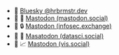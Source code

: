 - 🦋 <a rel="me" rel="nofollow" href="https://bsky.app/profile/hrbrmstr.dev">Bluesky @hrbrmstr.dev</a>
- 🐘 🐘 <a rel="me" rel="nofollow" href="https://mastodon.social/@hrbrmstr">Mastodon (mastodon.social)</a>
- 🐘 🔒 <a rel="me" rel="nofollow" href="https://infosec.exchange/@hrbrmstr">Mastodon (infosec.exchange)</a>
- 🐘 🔬 <a rel="me" rel="nofollow" href="https://datasci.social/@hrbrmstr">Masatodon (datasci.social)</a>
- 🐘 📈 <a rel="me" rel="nofollow" href="https://vis.social/@hrbrmstr">Mastodon (vis.social)</a>
